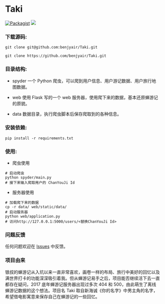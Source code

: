 # Taki

[![Packagist](https://img.shields.io/hexpm/l/plug.svg)](https://github.com/benjyair/Taki/blob/master/LICENSE)
[![](https://img.shields.io/badge/language-Python-green.svg)](https://github.com/benjyair/Taki)


### 下载源码:

```shell
git clone git@github.com:benjyair/Taki.git

git clone https://github.com/benjyair/Taki.git
```


### 目录结构:

* spyder 
一个 Python 爬虫，可以爬到用户信息、用户游记数据、用户旅行地图数据。

* web 
使用 Flask 写的一个 web 服务器，使用爬下来的数据，基本还原蝉游记的原貌。
* data 
数据目录，执行爬虫脚本后保存爬取到的各种信息。


### 安装依赖:
```shell
pip install -r requirements.txt
```


### 使用:

* 爬虫使用
```shell
# 启动爬虫
python spyder/main.py
# 接下来输入爬取用户的 ChanYouJi Id
```


* 服务器使用
```shell
# 加载爬下来的数据
cp -r data/ web/static/data/
# 启动服务器
python web/application.py
# 访问http://127.0.0.1:5000/users/<替换ChanYouJi Id> 
```


### 问题反馈
任何问题欢迎在 [Issues](https://github.com/benjyair/Taki/issues) 中反馈。


### 项目由来
银叔的蝉游记从入坑以来一直非常喜欢，画卷一样的布局、旅行中美好的回忆以及满世界打卡的功能深深吸引着我。但从蝉游记易手之后，项目能否继续活下去一直都存在疑问，2017 底年蝉游记服务器出现过多次 404 和 500，由此萌生了离线蝉游记数据的这个想法。项目名 Taki 取自新海诚《你的名字》中男主角的名字，希望借电影寓意来保存自己在蝉游记的一些回忆。
